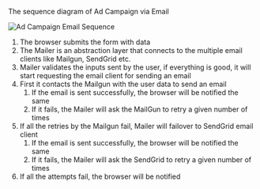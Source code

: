 The sequence diagram of Ad Campaign via Email


![Ad Campaign Email Sequence](https://user-images.githubusercontent.com/3447433/73823634-8b49b800-47ad-11ea-8584-b0e9c77ecbae.png)


1. The browser submits the form with data
1. The Mailer is an abstraction layer that connects to the multiple email clients like Mailgun, SendGrid etc. 
1. Mailer validates the inputs sent by the user, if everything is good, it will start requesting the email client for sending an email
1. First it contacts the Mailgun with the user data to send an email
    1. If the email is sent successfully, the browser will be notified the same
    1. If it fails, the Mailer will ask the MailGun to retry a given number of times
1. If all the retries by the Mailgun fail, Mailer will failover to SendGrid email client
    1. If the email is sent successfully, the browser will be notified the same
    1. If it fails, the Mailer will ask the SendGrid to retry a given number of times
1. If all the attempts fail, the browser will be notified
